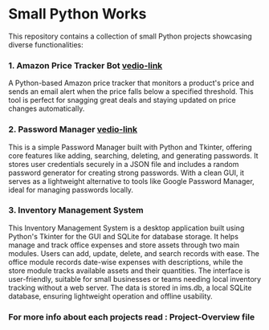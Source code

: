 # Small Python Works

This repository contains a collection of small Python projects showcasing diverse functionalities:

### 1. Amazon Price Tracker Bot [vedio-link](https://www.linkedin.com/posts/shivang-gupta-838420253_python-automation-techinnovation-activity-7281957056390017024-de6y?utm_source=share&utm_medium=member_desktop)

A Python-based Amazon price tracker that monitors a product's price and sends an email alert when the price falls below a specified threshold. This tool is perfect for snagging great deals and staying updated on price changes automatically.

### 2. Password Manager [vedio-link](https://www.linkedin.com/posts/shivang-gupta-838420253_happycoding-activity-7262190501901008896-3XQQ?utm_source=share&utm_medium=member_desktop)

This is a simple Password Manager built with Python and Tkinter, offering core features like adding, searching, deleting, and generating passwords. It stores user credentials securely in a JSON file and includes a random password generator for creating strong passwords. With a clean GUI, it serves as a lightweight alternative to tools like Google Password Manager, ideal for managing passwords locally.

### 3. Inventory Management System

This Inventory Management System is a desktop application built using Python's Tkinter for the GUI and SQLite for database storage. It helps manage and track office expenses and store assets through two main modules. Users can add, update, delete, and search records with ease. The office module records date-wise expenses with descriptions, while the store module tracks available assets and their quantities. The interface is user-friendly, suitable for small businesses or teams needing local inventory tracking without a web server. The data is stored in ims.db, a local SQLite database, ensuring lightweight operation and offline usability.

### For more info about each projects read : Project-Overview file
